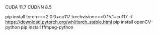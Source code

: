 CUDA 11.7 CUDNN 8.5

pip install torch===2.0.0+cu117 torchvision===0.15.1+cu117 -f https://download.pytorch.org/whl/torch_stable.html
pip install openCV-python
pip install ffmpeg-python
